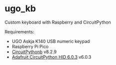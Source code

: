 # ugo_kb 
Custom keyboard with Raspberry and CircuitPython

Requirements:
* UGO Askja K140 USB numeric keypad
* Raspberry Pi Pico
* [CircuitPythonb](https://circuitpython.org/board/raspberry_pi_pico/)  v8.2.9
* [Adafruit CircuitPython HID 6.0.3](https://github.com/adafruit/Adafruit_CircuitPython_HID/releases) v6.0.3